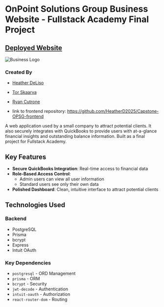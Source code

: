 # OnPoint Solutions Group Business Website - Fullstack Academy Final Project
## [Deployed Website](https://onpointsolutions.netlify.app/#/)

![Business Logo](https://i.postimg.cc/SNH5v8J8/opsg-logo.png)

### Created By

- [Heather DeLiso](https://github.com/HeatherD2025)
- [Tor Skaarva](https://github.com/Tor-Skaarva)
- [Ryan Cutrone](https://github.com/equanimityspace)

- link to frontend repository: https://github.com/HeatherD2025/Capstone-OPSG-frontend

A web application used by a small company to attract potential clients. It also securely integrates with QuickBooks to provide users with at-a-glance financial insights and outstanding balance information. Built as a final project for Fullstack Academy.

## Key Features

- **Secure QuickBooks Integration**: Real-time access to financial data
- **Role-Based Access Control**:
  - Admin users can view all user information
  - Standard users see only their own data
- **Polished Dashboard**: Clean, intuitive interface to attract potential clients

## Technologies Used

### Backend

- PostgreSQL
- Prisma
- bcrypt
- Express
- Intuit OAuth

### Key Dependencies

- `postgresql` - ORD Management
- `prisma` - ORM
- `bcrypt` - Security
- `jwt-decode`  - Authentication
- `intuit-oauth` - Authorization
- `react-router-dom` - Routing

